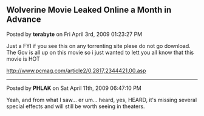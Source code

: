 ## Wolverine Movie Leaked Online a Month in Advance
Posted by **terabyte** on Fri April 3rd, 2009 01:23:27 PM

Just a FYI if you see this on any torrenting site plese do not go download. The
Gov is all up on this movie so i just wanted to lett you all know that this
movie is HOT

<http://www.pcmag.com/article2/0,2817,2344421,00.asp>

--------------------------------------------------------------------------------

Posted by **PHLAK** on Sat April 11th, 2009 06:47:10 PM

Yeah, and from what I saw... er um... heard, yes, HEARD, it's missing several
special effects and will still be worth seeing in theaters.
